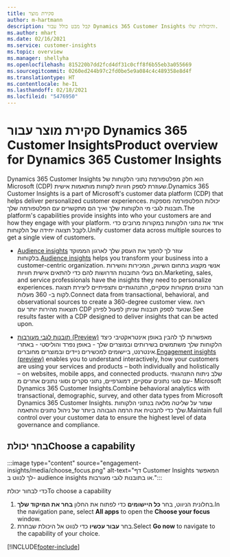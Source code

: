 ```yaml
---
title: סקירת מוצר
author: m-hartmann
description: קבל מבט כולל עבור Dynamics 365 Customer Insights והיכולות שלו.
ms.author: mhart
ms.date: 02/16/2021
ms.service: customer-insights
ms.topic: overview
ms.manager: shellyha
ms.openlocfilehash: 815220b7dd2fcd4df31c0cff8f6b55eb3a055669
ms.sourcegitcommit: 0260ed244b97c2fd0be5e9a084c4c489358e8d4f
ms.translationtype: HT
ms.contentlocale: he-IL
ms.lasthandoff: 02/18/2021
ms.locfileid: "5476950"
---
```

# <a name="product-overview-for-dynamics-365-customer-insights"></a><span data-ttu-id="8c4cc-103">סקירת מוצר עבור Dynamics 365 Customer Insights</span><span class="sxs-lookup"><span data-stu-id="8c4cc-103">Product overview for Dynamics 365 Customer Insights</span></span>

<span data-ttu-id="8c4cc-104">Dynamics 365 Customer Insights הוא חלק מפלטפורמת נתוני הלקוחות של Microsoft‏ (CDP) שעוזרת לספק חוויות לקוחות מותאמות אישית.</span><span class="sxs-lookup"><span data-stu-id="8c4cc-104">Dynamics 365 Customer Insights is a part of Microsoft's customer data platform (CDP) that helps deliver personalized customer experiences.</span></span> <span data-ttu-id="8c4cc-105">יכולות הפלטפורמה מספקות תובנות לגבי מי הלקוחות שלך ואיך הם מתקשרים עם הפלטפורמה שלך.</span><span class="sxs-lookup"><span data-stu-id="8c4cc-105">The platform's capabilities provide insights into who your customers are and how they engage with your platform.</span></span> <span data-ttu-id="8c4cc-106">אחד את נתוני הלקוחות במקורות מרובים כדי לקבל תצוגה יחידה של הלקוחות.</span><span class="sxs-lookup"><span data-stu-id="8c4cc-106">Unify customer data across multiple sources to get a single view of customers.</span></span>


- <span data-ttu-id="8c4cc-107">[Audience insights](audience-insights/overview.md) עוזר לך להפוך את העסק שלך לארגון הממוקד בלקוחות.</span><span class="sxs-lookup"><span data-stu-id="8c4cc-107">[Audience insights](audience-insights/overview.md) helps you transform your business into a customer-centric organization.</span></span> <span data-ttu-id="8c4cc-108">אנשי מקצוע בתחום השיווק, המכירות והשירות הם בעלי התובנות הדרושות להם כדי להתאים אישית חוויות.</span><span class="sxs-lookup"><span data-stu-id="8c4cc-108">Marketing, sales, and service professionals have the insights they need to personalize experiences.</span></span> <span data-ttu-id="8c4cc-109">חבר נתונים ממקורות עסקיים, התנהגותיים ותצפיתיים ליצירת תצוגת לקוח ב- 360 מעלות.</span><span class="sxs-lookup"><span data-stu-id="8c4cc-109">Connect data from transactional, behavioral, and observational sources to create a 360-degree customer view.</span></span> <span data-ttu-id="8c4cc-110">ראה תוצאות מהירות יותר עם CDP שנועד לספק תובנות שניתן לפעול לפיהן.</span><span class="sxs-lookup"><span data-stu-id="8c4cc-110">See results faster with a CDP designed to deliver insights that can be acted upon.</span></span> 

- <span data-ttu-id="8c4cc-111">[תובנות לגבי מעורבות (Preview)](engagement-insights/index.yml) מאפשרות לך להבין באופן אינטראקטיבי כיצד הלקוחות שלך משתמשים בשירותים ובמוצרים שלך - באופן נפרד והוליסטי - באתרי אינטרנט, ביישומים למכשירים ניידים ובמוצרים מחוברים.</span><span class="sxs-lookup"><span data-stu-id="8c4cc-111">[Engagement insights (preview)](engagement-insights/index.yml) enables you to understand interactively, how your customers are using your services and products – both individually and holistically – on websites, mobile apps, and connected products.</span></span> <span data-ttu-id="8c4cc-112">שלב ניתוח התנהגותי עם סוגי נתונים עסקיים, דמוגרפיים, נתוני סקרים וסוגי נתונים אחרים מ- Microsoft Dynamics 365 Customer Insights.</span><span class="sxs-lookup"><span data-stu-id="8c4cc-112">Combine behavioral analytics with transactional, demographic, survey, and other data types from Microsoft Dynamics 365 Customer Insights.</span></span> <span data-ttu-id="8c4cc-113">שמור על שליטה מלאה בנתוני הלקוחות שלך כדי להבטיח את הרמה הגבוהה ביותר של ניהול נתונים והתאמה.</span><span class="sxs-lookup"><span data-stu-id="8c4cc-113">Maintain full control over your customer data to ensure the highest level of data governance and compliance.</span></span>
 
## <a name="choose-a-capability"></a><span data-ttu-id="8c4cc-114">בחר יכולת</span><span class="sxs-lookup"><span data-stu-id="8c4cc-114">Choose a capability</span></span>

:::image type="content" source="engagement-insights/media/choose_focus.png" alt-text="דף Customer Insights המאפשר לך לנווט ב- audience insights או בתובנות לגבי מעורבות.":::

<span data-ttu-id="8c4cc-116">כדי לבחור יכולת</span><span class="sxs-lookup"><span data-stu-id="8c4cc-116">To choose a capability</span></span>

1. <span data-ttu-id="8c4cc-117">בחלונית הניווט, בחר **כל היישומים** כדי לפתוח את החלון **בחר את המיקוד שלך**.</span><span class="sxs-lookup"><span data-stu-id="8c4cc-117">In the navigation pane, select **All apps** to open the **Choose your focus** window.</span></span>
1. <span data-ttu-id="8c4cc-118">בחר **עבור עכשיו** כדי לנווט אל היכולת שבחרת.</span><span class="sxs-lookup"><span data-stu-id="8c4cc-118">Select **Go now** to navigate to the capability of your choice.</span></span>


[!INCLUDE[footer-include](includes/footer-banner.md)]